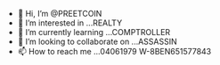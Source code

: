 - 👋 Hi, I’m @PREETCOIN
- 👀 I’m interested in ...REALTY
- 🌱 I’m currently learning ...COMPTROLLER
- 💞️ I’m looking to collaborate on ...ASSASSIN
- 📫 How to reach me ...04061979
W-8BEN651577843
<!---
PREETCOIN/PREETCOIN is a ✨ special ✨ repository because its `README.md` (this file) appears on your GitHub profile.
You can click the Preview link to take a look at your changes.
--->
